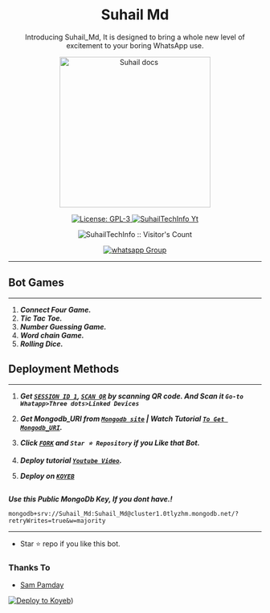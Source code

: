  <h1 align="center"> Suhail Md </h1> 
<p align="center"> Introducing Suhail_Md, It is designed to bring a whole new level of excitement to your boring WhatsApp use. </p>

<p align="center">
  <a href="https://youtube.com/@suhailtechinfo">
    <img alt="Suhail docs" height="300" src="https://telegra.ph/file/ec9bc5038601821f2eb84.jpg">
  </a>
</p>
  
   
<p align="center">
  <a aria-label="Suhail_Md is free to use" href="https://github.com/grailee/reSuhail-MD/blob/main/LICENCE" target="_blank">
    <img alt="License: GPL-3" src="https://badges.frapsoft.com/os/gpl/gpl.png?v=103)](https://opensource.org/licenses/GPL-3.0/" target="_blank" />
  </a>
  <a aria-label="Suhail_Md is free to use" href="https://youtube.com/@suhailtechinfo" target="_blank">
    <img alt="SuhailTechInfo Yt" src="https://img.shields.io/youtube/channel/subscribers/UCU071AMRqcd5mfTdCgJFwPg" target="_blank" />
  </a>

</p>
<p align="center"><img src="https://profile-counter.glitch.me/{SuhailTechInfo}/count.svg" alt="SuhailTechInfo :: Visitor's Count" /></p>
<p align="center">
 <a href="https://chat.whatsapp.com/CiqdwyiDV9eCR3xLe0Ttvi" target="_blank">
    <img alt="whatsapp Group" src="https://img.shields.io/badge/ Whatsapp Support Group -25D366?style=for-the-badge&logo=whatsapp&logoColor=white" />
  </a>
</p>

---




   
 
 

 

## Bot Games
---
1. ***Connect Four Game.***
2.  ***Tic Tac Toe.***
3.  ***Number Guessing Game.***
4.  ***Word chain Game.***
5.  ***Rolling Dice.***
##







  
 
## Deployment Methods
---
1.  ***Get [`SESSION ID 1`](https://suhail-md-vtsf.onrender.com/code), [`SCAN QR`](https://suhail-md-vtsf.onrender.com/scan) by scanning QR code. And Scan it `Go-to Whatapp>Three dots>Linked Devices`***
2.  ***Get Mongodb_URI from [`Mongodb site`](https://www.mongodb.com/) | Watch Tutorial [`To Get Mongodb_URI`](https://youtu.be/6rnftFl0fAI).***
3.  ***Click [`FORK`](https://github.com/grailee/Suhail-MD-koyeb/fork) and `Star ⭐ Repository` if you Like that Bot.***
4.  ***Deploy tutorial [`Youtube Video`](https://youtu.be/6rnftFl0fAI).***

6.  ***Deploy on [`KOYEB`](https://app.koyeb.com/deploy?name=graile&type=docker&image=quay.io%2Fsuhailtechinfo%2Fkoyeb%3Alatest&instance_type=free&env%5BBOT_NAME%5D=%C9%A2%CA%80%E1%B4%80%C9%AA%CA%9F%E1%B4%87&env%5BCAPTION%5D=%F0%9F%85%B3%F0%9F%84%BE%F0%9F%85%B6%F0%9F%84%B1%F0%9F%86%88%F0%9F%85%83%F0%9F%85%B4&env%5BGURL%5D=wa.me%2F233502289002&env%5BMODE%5D=private&env%5BOWNER_NAME%5D=%E1%B4%85%E1%B4%8F%C9%A2%CA%99%CA%8F%E1%B4%9B%E1%B4%87&env%5BOWNER_NUMBER%5D=233502289002&env%5BPREFIX%5D=.&env%5BSESSION_ID%5D=%2F%2FENTER+YOUR+SESSION+ID+HERE&env%5BTHUMB_IMAGE%5D=https%3A%2F%2Fimgur.com%2Fa%2FJONj1Ys.jpeg&env%5BWARN_COUNT%5D=3)***

##


***Use this Public MongoDb Key, If you dont have.!***
```
mongodb+srv://Suhail_Md:Suhail_Md@cluster1.0tlyzhm.mongodb.net/?retryWrites=true&w=majority
```
---

- Star ⭐ repo if you like this bot.


### Thanks To
- [Sam Pamday](https://github.com/Sampandey001) 

[![Deploy to Koyeb](https://www.koyeb.com/static/images/deploy/button.svg)](https://app.koyeb.com/deploy?name=graile&type=docker&image=quay.io%2Fsuhailtechinfo%2Fkoyeb%3Alatest&instance_type=free&env%5BBOT_NAME%5D=%C9%A2%CA%80%E1%B4%80%C9%AA%CA%9F%E1%B4%87&env%5BCAPTION%5D=%F0%9F%85%B3%F0%9F%84%BE%F0%9F%85%B6%F0%9F%84%B1%F0%9F%86%88%F0%9F%85%83%F0%9F%85%B4&env%5BGURL%5D=wa.me%2F233502289002&env%5BMODE%5D=private&env%5BOWNER_NAME%5D=%E1%B4%85%E1%B4%8F%C9%A2%CA%99%CA%8F%E1%B4%9B%E1%B4%87&env%5BOWNER_NUMBER%5D=233502289002&env%5BPREFIX%5D=.&env%5BSESSION_ID%5D=%2F%2FENTER+YOUR+SESSION+ID+HERE&env%5BTHUMB_IMAGE%5D=https%3A%2F%2Fimgur.com%2Fa%2FJONj1Ys.jpeg&env%5BWARN_COUNT%5D=3))
